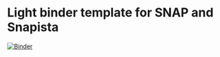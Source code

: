 # Light binder template for SNAP and Snapista

[![Binder](https://mybinder.org/badge_logo.svg)](https://mybinder.org/v2/gh/snap-contrib/light-binder-template/HEAD)
